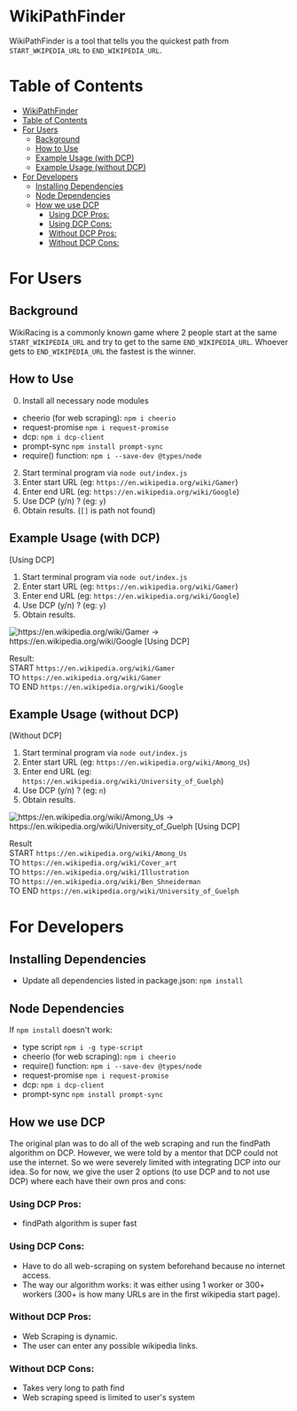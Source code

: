 # WikiPathFinder

WikiPathFinder is a tool that tells you the quickest path from `START_WKIPEDIA_URL` to `END_WIKIPEDIA_URL`.

# Table of Contents

-   [WikiPathFinder](#wikipathfinder)
-   [Table of Contents](#table-of-contents)
-   [For Users](#for-users)
    -   [Background](#background)
    -   [How to Use](#how-to-use)
    -   [Example Usage (with DCP)](#example-usage--with-dcp-)
    -   [Example Usage (without DCP)](#example-usage--without-dcp-)
-   [For Developers](#for-developers)
    -   [Installing Dependencies](#installing-dependencies)
    -   [Node Dependencies](#node-dependencies)
    -   [How we use DCP](#how-we-use-dcp)
        -   [Using DCP Pros:](#using-dcp-pros-)
        -   [Using DCP Cons:](#using-dcp-cons-)
        -   [Without DCP Pros:](#without-dcp-pros-)
        -   [Without DCP Cons:](#without-dcp-cons-)

# For Users

## Background

WikiRacing is a commonly known game where 2 people start at the same `START_WIKIPEDIA_URL` and try to get to the same `END_WIKIPEDIA_URL`. Whoever gets to `END_WIKIPEDIA_URL` the fastest is the winner.

## How to Use

0. Install all necessary node modules
-   cheerio (for web scraping): `npm i cheerio`
-   request-promise `npm i request-promise`
-   dcp: `npm i dcp-client`
-   prompt-sync `npm install prompt-sync`
-   require() function: `npm i --save-dev @types/node`
2. Start terminal program via `node out/index.js`
3. Enter start URL (eg: `https://en.wikipedia.org/wiki/Gamer`)
4. Enter end URL (eg: `https://en.wikipedia.org/wiki/Google`)
5. Use DCP (y/n) ? (eg: `y`)
6. Obtain results. (`[]` is path not found)

## Example Usage (with DCP)

[Using DCP]

1. Start terminal program via `node out/index.js`
2. Enter start URL (eg: `https://en.wikipedia.org/wiki/Gamer`)
3. Enter end URL (eg: `https://en.wikipedia.org/wiki/Google`)
4. Use DCP (y/n) ? (eg: `y`)
5. Obtain results.

![https://en.wikipedia.org/wiki/Gamer -> https://en.wikipedia.org/wiki/Google [Using DCP]](https://i.imgur.com/gON5TDS.png)

Result: \
START `https://en.wikipedia.org/wiki/Gamer` \
TO `https://en.wikipedia.org/wiki/Gamer` \
TO END `https://en.wikipedia.org/wiki/Google`

## Example Usage (without DCP)

[Without DCP]

1. Start terminal program via `node out/index.js`
2. Enter start URL (eg: `https://en.wikipedia.org/wiki/Among_Us`)
3. Enter end URL (eg: `https://en.wikipedia.org/wiki/University_of_Guelph`)
4. Use DCP (y/n) ? (eg: `n`)
5. Obtain results.

![https://en.wikipedia.org/wiki/Among_Us -> https://en.wikipedia.org/wiki/University_of_Guelph [Using DCP]](https://i.imgur.com/KLiZqhK.png)

Result \
START `https://en.wikipedia.org/wiki/Among_Us` \
TO `https://en.wikipedia.org/wiki/Cover_art` \
TO `https://en.wikipedia.org/wiki/Illustration` \
TO `https://en.wikipedia.org/wiki/Ben_Shneiderman` \
TO END `https://en.wikipedia.org/wiki/University_of_Guelph`

# For Developers

## Installing Dependencies

-   Update all dependencies listed in package.json: `npm install`

## Node Dependencies

If `npm install` doesn't work:

-   type script `npm i -g type-script`
-   cheerio (for web scraping): `npm i cheerio`
-   require() function: `npm i --save-dev @types/node`
-   request-promise `npm i request-promise`
-   dcp: `npm i dcp-client`
-   prompt-sync `npm install prompt-sync`

## How we use DCP

The original plan was to do all of the web scraping and run the findPath algorithm on DCP. However, we were told by a mentor that DCP could not use the internet. So we were severely limited with integrating DCP into our idea. So for now, we give the user 2 options (to use DCP and to not use DCP) where each have their own pros and cons:

### Using DCP Pros:

-   findPath algorithm is super fast

### Using DCP Cons:

-   Have to do all web-scraping on system beforehand because no internet access.
-   The way our algorithm works: it was either using 1 worker or 300+ workers (300+ is how many URLs are in the first wikipedia start page).

### Without DCP Pros:

-   Web Scraping is dynamic.
-   The user can enter any possible wikipedia links.

### Without DCP Cons:

-   Takes very long to path find
-   Web scraping speed is limited to user's system
